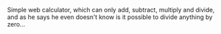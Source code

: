 Simple web calculator, which can only add, subtract, multiply and divide, and as he says he even doesn't know is it possible to divide anything by zero...

